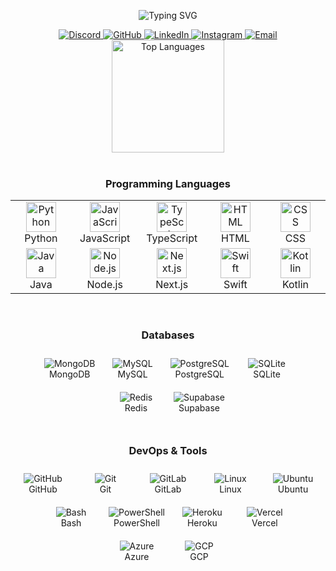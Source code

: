 
<p align="center">
  <img src="https://readme-typing-svg.demolab.com?font=Fira+Code&weight=600&size=28&duration=3000&pause=1000&color=3F8AFF&center=true&vCenter=true&random=false&width=800&lines=Welcome+to+my+GitHub+Profile!;Python+Developer+and+Automation+Engineer;Full-Stack+Web+and+AI+Developer;Software+Engineer+(Python+and+AI);Tech+Innovator+/+Product+Developer" alt="Typing SVG" />
</p>


<!-- Social Links with Badges -->
<div align="center">
  <a href="https://discordapp.com/users/271140080188522497">
    <img src="https://img.shields.io/badge/Discord-5865F2?style=for-the-badge&logo=discord&logoColor=white" alt="Discord" />
  </a>
  <a href="https://github.com/brutalharsh">
    <img src="https://img.shields.io/badge/GitHub-100000?style=for-the-badge&logo=github&logoColor=white" alt="GitHub" />
  </a>
  <a href="https://linkedin.com/in/harsh-kadyan">
    <img src="https://img.shields.io/badge/LinkedIn-0077B5?style=for-the-badge&logo=linkedin&logoColor=white" alt="LinkedIn" />
  </a>
  <a href="https://instagram.com/brutal_harsh">
    <img src="https://img.shields.io/badge/Instagram-E4405F?style=for-the-badge&logo=instagram" alt="Instagram" />
  </a>
  <a href="mailto:harshkadyan099@gmail.com">
    <img src="https://img.shields.io/badge/Email-D14836?style=for-the-badge&logo=gmail&logoColor=white" alt="Email" />
  </a>
</div>

<div align="center">

<!-- Top Languages -->
<img src="https://github-readme-stats.vercel.app/api/top-langs/?username=brutalharsh&layout=compact&hide_border=true&title_color=3F8AFF&text_color=c9d1d9&bg_color=0d1117&hide=Rust,Jinja,java,ruby,php,c%2B%2B,c%23,go,objective-c&langs_count=8" alt="Top Languages" height="180" />

</div>


<br clear="both">

<!-- Skills Section -->
<div align="center">

  <!-- Programming Languages -->
  <h3 align="center">Programming Languages</h3>
  <table align="center">
    <tr>
      <td align="center" width="96">
        <img src="https://skillicons.dev/icons?i=python" alt="Python" width="48" height="48" />
        <br>Python
      </td>
      <td align="center" width="96">
        <img src="https://skillicons.dev/icons?i=js" alt="JavaScript" width="48" height="48" />
        <br>JavaScript
      </td>
      <td align="center" width="96">
        <img src="https://skillicons.dev/icons?i=ts" alt="TypeScript" width="48" height="48" />
        <br>TypeScript
      </td>
      <td align="center" width="96">
        <img src="https://skillicons.dev/icons?i=html" alt="HTML" width="48" height="48" />
        <br>HTML
      </td>
      <td align="center" width="96">
        <img src="https://skillicons.dev/icons?i=css" alt="CSS" width="48" height="48" />
        <br>CSS
      </td>
    </tr>
    <tr>
      <td align="center" width="96">
        <img src="https://skillicons.dev/icons?i=java" alt="Java" width="48" height="48" />
        <br>Java
      </td>
      <td align="center" width="96">
        <img src="https://skillicons.dev/icons?i=nodejs" alt="Node.js" width="48" height="48" />
        <br>Node.js
      </td>
      <td align="center" width="96">
        <img src="https://skillicons.dev/icons?i=nextjs" alt="Next.js" width="48" height="48" />
        <br>Next.js
      </td>
      <td align="center" width="96">
        <img src="https://skillicons.dev/icons?i=swift" alt="Swift" width="48" height="48" />
        <br>Swift
      </td>
      <td align="center" width="96">
        <img src="https://skillicons.dev/icons?i=kotlin" alt="Kotlin" width="48" height="48" />
        <br>Kotlin
      </td>
    </tr>
  </table>

  <br/>

  <!-- Databases -->
  <h3 align="center">Databases</h3>
  <div align="center" style="display: flex; justify-content: center; flex-wrap: wrap; gap: 20px; padding: 10px;">
    <div align="center" style="min-width: 80px;">
      <img src="https://skillicons.dev/icons?i=mongodb" alt="MongoDB" /><br/>MongoDB
    </div>
    <div align="center" style="min-width: 80px;">
      <img src="https://skillicons.dev/icons?i=mysql" alt="MySQL" /><br/>MySQL
    </div>
    <div align="center" style="min-width: 80px;">
      <img src="https://skillicons.dev/icons?i=postgres" alt="PostgreSQL" /><br/>PostgreSQL
    </div>
    <div align="center" style="min-width: 80px;">
      <img src="https://skillicons.dev/icons?i=sqlite" alt="SQLite" /><br/>SQLite
    </div>
    <div align="center" style="min-width: 80px;">
      <img src="https://skillicons.dev/icons?i=redis" alt="Redis" /><br/>Redis
    </div>
    <div align="center" style="min-width: 80px;">
      <img src="https://skillicons.dev/icons?i=supabase" alt="Supabase" /><br/>Supabase
    </div>
  </div>

  <br/>

  <!-- DevOps & Tools -->
  <h3 align="center">DevOps & Tools</h3>
  <div align="center" style="display: flex; justify-content: center; flex-wrap: wrap; gap: 20px; padding: 10px;">
    <div align="center" style="min-width: 80px;">
      <img src="https://skillicons.dev/icons?i=github" alt="GitHub" /><br/>GitHub
    </div>
    <div align="center" style="min-width: 80px;">
      <img src="https://skillicons.dev/icons?i=git" alt="Git" /><br/>Git
    </div>
    <div align="center" style="min-width: 80px;">
      <img src="https://skillicons.dev/icons?i=gitlab" alt="GitLab" /><br/>GitLab
    </div>
    <div align="center" style="min-width: 80px;">
      <img src="https://skillicons.dev/icons?i=linux" alt="Linux" /><br/>Linux
    </div>
    <div align="center" style="min-width: 80px;">
      <img src="https://skillicons.dev/icons?i=ubuntu" alt="Ubuntu" /><br/>Ubuntu
    </div>
    <div align="center" style="min-width: 80px;">
      <img src="https://skillicons.dev/icons?i=bash" alt="Bash" /><br/>Bash
    </div>
    <div align="center" style="min-width: 80px;">
      <img src="https://skillicons.dev/icons?i=powershell" alt="PowerShell" /><br/>PowerShell
    </div>
    <div align="center" style="min-width: 80px;">
      <img src="https://skillicons.dev/icons?i=heroku" alt="Heroku" /><br/>Heroku
    </div>
    <div align="center" style="min-width: 80px;">
      <img src="https://skillicons.dev/icons?i=vercel" alt="Vercel" /><br/>Vercel
    </div>
    <div align="center" style="min-width: 80px;">
      <img src="https://skillicons.dev/icons?i=azure" alt="Azure" /><br/>Azure
    </div>
    <div align="center" style="min-width: 80px;">
      <img src="https://skillicons.dev/icons?i=gcp" alt="GCP" /><br/>GCP
    </div>
  </div>

</div>
